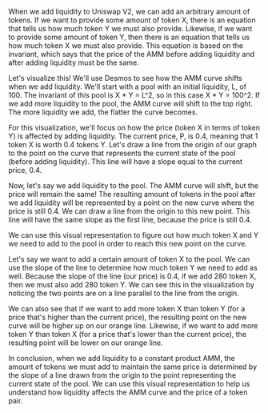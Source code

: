When we add liquidity to Uniswap V2, we can add an arbitrary amount of tokens. If we want to provide some amount of token X, there is an equation that tells us how much token Y we must also provide.  Likewise, if we want to provide some amount of token Y, then there is an equation that tells us how much token X we must also provide. This equation is based on the invariant, which says that the price of the AMM before adding liquidity and after adding liquidity must be the same. 

Let's visualize this! We'll use Desmos to see how the AMM curve shifts when we add liquidity. We'll start with a pool with an initial liquidity, L, of 100. The invariant of this pool is X * Y = L^2, so in this case X * Y = 100^2. If we add more liquidity to the pool, the AMM curve will shift to the top right. The more liquidity we add, the flatter the curve becomes.

For this visualization, we'll focus on how the price (token X in terms of token Y) is affected by adding liquidity. The current price, P, is 0.4, meaning that 1 token X is worth 0.4 tokens Y. Let's draw a line from the origin of our graph to the point on the curve that represents the current state of the pool (before adding liquidity). This line will have a slope equal to the current price, 0.4.

Now, let's say we add liquidity to the pool. The AMM curve will shift, but the price will remain the same!  The resulting amount of tokens in the pool after we add liquidity will be represented by a point on the new curve where the price is still 0.4. We can draw a line from the origin to this new point. This line will have the same slope as the first line, because the price is still 0.4. 

We can use this visual representation to figure out how much token X and Y we need to add to the pool in order to reach this new point on the curve. 

Let's say we want to add a certain amount of token X to the pool. We can use the slope of the line to determine how much token Y we need to add as well. Because the slope of the line (our price) is 0.4, if we add 280 token X, then we must also add 280 token Y. We can see this in the visualization by noticing the two points are on a line parallel to the line from the origin. 

We can also see that if we want to add more token X than token Y (for a price that's higher than the current price), the resulting point on the new curve will be higher up on our orange line. Likewise, if we want to add more token Y than token X (for a price that's lower than the current price), the resulting point will be lower on our orange line.

In conclusion, when we add liquidity to a constant product AMM, the amount of tokens we must add to maintain the same price is determined by the slope of a line drawn from the origin to the point representing the current state of the pool.  We can use this visual representation to help us understand how liquidity affects the AMM curve and the price of a token pair. 
